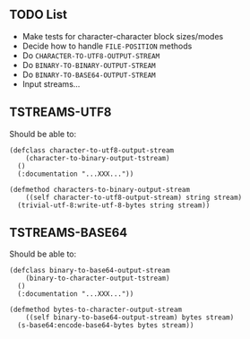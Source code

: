 TODO List
---------

* Make tests for character-character block sizes/modes
* Decide how to handle `FILE-POSITION` methods
* Do `CHARACTER-TO-UTF8-OUTPUT-STREAM`
* Do `BINARY-TO-BINARY-OUTPUT-STREAM`
* Do `BINARY-TO-BASE64-OUTPUT-STREAM`
* Input streams...

TSTREAMS-UTF8
-------------

Should be able to:

    (defclass character-to-utf8-output-stream
        (character-to-binary-output-tstream)
      ()
      (:documentation "...XXX..."))

    (defmethod characters-to-binary-output-stream
        ((self character-to-utf8-output-stream) string stream)
      (trivial-utf-8:write-utf-8-bytes string stream))

TSTREAMS-BASE64
---------------

Should be able to:

    (defclass binary-to-base64-output-stream
        (binary-to-character-output-tstream)
      ()
      (:documentation "...XXX..."))

    (defmethod bytes-to-character-output-stream
        ((self binary-to-base64-output-stream) bytes stream)
      (s-base64:encode-base64-bytes bytes stream))
